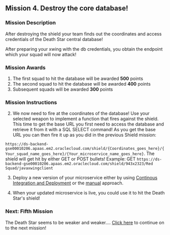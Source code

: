 ## Mission 4. Destroy the core database! ##

### Mission Description ###

After destroying the shield your team finds out the coordinates and access credentials of the Death Star central database!

After preparing your xwing with the db credentials, you obtain the endpoint which your squad will now attack!


### Mission Awards ###

1. The first squad to hit the database will be awarded **500** points
2. The second squad to hit the database will be awarded **400** points
3. Subsequent squads will be awarded **300** points

### Mission Instructions ###

2. We now need to fire at the coordinates of the database! Use your selected weapon to implement a function that fires against the shield. This time to get the base URL you first need to access the database and retrieve it from it with a SQL SELECT command! As you get the base URL you can then fire it up as you did in the previous Shield mission: 

```https://ds-backend-gse00010206.apaas.em2.oraclecloud.com/shield/{Coordinates_goes_here}/{Your_squad_name_goes_here}/{Your_microservice_name_goes_here}```. The shield will get hit by either GET or POST bullets!
Example: GET ```https://ds-backend-gse00010206.apaas.em2.oraclecloud.com/shield/943x2323/Red Squad/javaxwingclient```

3. Deploy a new version of your microservice either by using [Continous Integration and Deployment](deployment/cicd.md) or the [manual](deployment/manually.md) approach. 

4. When your updated microservice is live, you could use it to hit the Death Star's shield!

### Next: Fifth Mission ###

The Death Star seems to be weaker and weaker.... [Click here](iterate.md) to continue on to the next mission!
